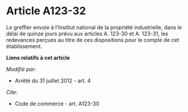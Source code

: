 # Article A123-32

Le greffier envoie à l'Institut national de la propriété industrielle, dans le délai de quinze jours prévu aux articles A.
123-30 et A. 123-31, les redevances perçues au titre de ces dispositions pour le compte de cet établissement.

**Liens relatifs à cet article**

_Modifié par_:

  - Arrêté du 31 juillet 2012 - art. 4

_Cite_:

  - Code de commerce - art. A123-30
